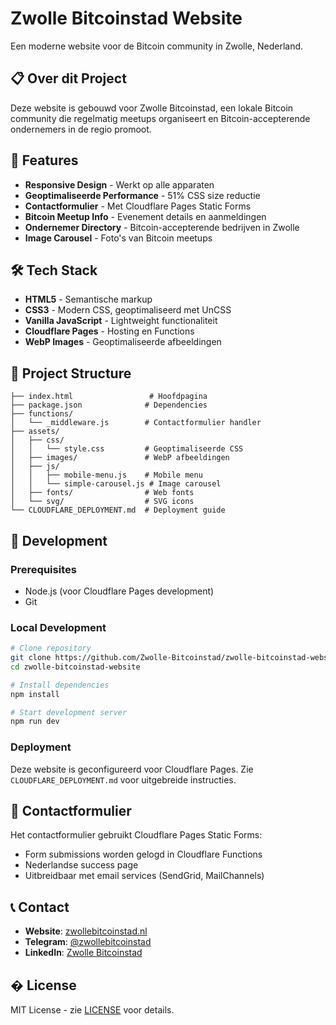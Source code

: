 # Zwolle Bitcoinstad Website

Een moderne website voor de Bitcoin community in Zwolle, Nederland.

## 📋 Over dit Project

Deze website is gebouwd voor Zwolle Bitcoinstad, een lokale Bitcoin community die regelmatig meetups organiseert en Bitcoin-accepterende ondernemers in de regio promoot.

## 🚀 Features

- **Responsive Design** - Werkt op alle apparaten
- **Geoptimaliseerde Performance** - 51% CSS size reductie
- **Contactformulier** - Met Cloudflare Pages Static Forms
- **Bitcoin Meetup Info** - Evenement details en aanmeldingen
- **Ondernemer Directory** - Bitcoin-accepterende bedrijven in Zwolle
- **Image Carousel** - Foto's van Bitcoin meetups

## 🛠️ Tech Stack

- **HTML5** - Semantische markup
- **CSS3** - Modern CSS, geoptimaliseerd met UnCSS
- **Vanilla JavaScript** - Lightweight functionaliteit
- **Cloudflare Pages** - Hosting en Functions
- **WebP Images** - Geoptimaliseerde afbeeldingen

## 📁 Project Structure

```
├── index.html                 # Hoofdpagina
├── package.json              # Dependencies
├── functions/
│   └── _middleware.js        # Contactformulier handler
├── assets/
│   ├── css/
│   │   └── style.css         # Geoptimaliseerde CSS
│   ├── images/               # WebP afbeeldingen
│   ├── js/
│   │   ├── mobile-menu.js    # Mobile menu
│   │   └── simple-carousel.js # Image carousel
│   ├── fonts/                # Web fonts
│   └── svg/                  # SVG icons
└── CLOUDFLARE_DEPLOYMENT.md  # Deployment guide
```

## 🚀 Development

### Prerequisites
- Node.js (voor Cloudflare Pages development)
- Git

### Local Development
```bash
# Clone repository
git clone https://github.com/Zwolle-Bitcoinstad/zwolle-bitcoinstad-website.git
cd zwolle-bitcoinstad-website

# Install dependencies
npm install

# Start development server
npm run dev
```

### Deployment
Deze website is geconfigureerd voor Cloudflare Pages. Zie `CLOUDFLARE_DEPLOYMENT.md` voor uitgebreide instructies.

## 📧 Contactformulier

Het contactformulier gebruikt Cloudflare Pages Static Forms:
- Form submissions worden gelogd in Cloudflare Functions
- Nederlandse success page
- Uitbreidbaar met email services (SendGrid, MailChannels)

## 📞 Contact

- **Website**: [zwollebitcoinstad.nl](https://zwollebitcoinstad.nl)
- **Telegram**: [@zwollebitcoinstad](https://t.me/zwollebitcoinstad)
- **LinkedIn**: [Zwolle Bitcoinstad](https://www.linkedin.com/company/zwollebitcoinstad)

## � License

MIT License - zie [LICENSE](LICENSE) voor details.
